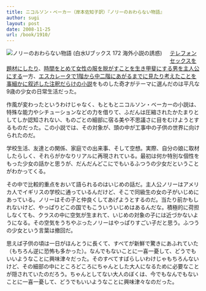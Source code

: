 ```yaml
---
title: ニコルソン・ベーカー（岸本佐知子訳）『ノリーのおわらない物語』
author: sugi
layout: post
date: 2008-11-25
url: /book/1910/
---
```

<a href="http://www.amazon.co.jp/exec/obidos/ASIN/4560071721/chezsugi-22/ref=nosim/" name="amazletlink" target="_blank"><img src="http://i0.wp.com/ecx.images-amazon.com/images/I/41-i%2BJClx0L._SL160_.jpg?w=660" alt="ノリーのおわらない物語 (白水Uブックス 172 海外小説の誘惑)" class="alignleft" style="float: left; margin: 0 20px 20px 0;"  data-recalc-dims="1" /></a>

[テレフォンセックスを題材にしたり][1]、[時間をとめて女性の服を脱がすことを生き甲斐にする男を主人公にする][2]一方、[エスカレータで1階から中二階にあがるまでに見たり考えたことを事細かに叙述した注釈だらけの小説][3]をものした奇才がテーマに選んだのは平凡な9歳の少女の日常生活だった。

作風が変わったというわけじゃなく、もともとニコルソン・ベーカーの小説は、特殊な能力やシチューションなどの力を借りて、ふだんは圧縮されたかたまりとしてしか認知されない、ものごとの細部に宿る美や不思議さに目をむけようとするものだった。この小説では、その対象が、頭の中が工事中の子供の世界に向けられたのだ。

学校生活、友達との関係、家庭での出来事、そして空想。実際、自分の娘に取材したらしく、それらがかなりリアルに再現されている。最初は何か特別な個性をもった少女の話かと思うが、だんだんどこにでもいるふつうの少女だということがわかってくる。

その中で比較的重点をおいて語られるのはいじめの話だ。主人公ノリーはアメリカ人でイギリスの学校に通っているんだけど、そこで同級生の女の子がいじめにあっている。ノリーはその子と仲良くしてあげようとするのだ。当たり前かもしれないけど、やっぱりどこの国でもこういういじめはあるんだな。積極的に荷担しなくても、クラスの中に空気が生まれて、いじめの対象の子には近づかないようになる。その空気をうちやぶったノリーはやっぱりすごい子だと思う。ふつうの少女という言葉は撤回だ。

思えば子供の頃は一日がほんとうに長くて、すべてが新鮮で驚きにあふれていた（もちろん逆に恐怖も多かった）。なんでもないことに一喜一憂して、どうでもいいようなことに興味津々だった。そのすべてすばらしいわけじゃもちろんないけど、その細部の中にところどころにちゃんとした大人になるために必要なことが隠されていたのだろう。ちゃんとしてない大人のぼくは、今でもなんでもないことに一喜一憂して、どうでもいいようなことに興味津々なのだった。


 [1]: http://asharpminor.com/book/20040326.html
 [2]: http://asharpminor.com/book/20031209.html
 [3]: http://asharpminor.com/book/20030817.html
